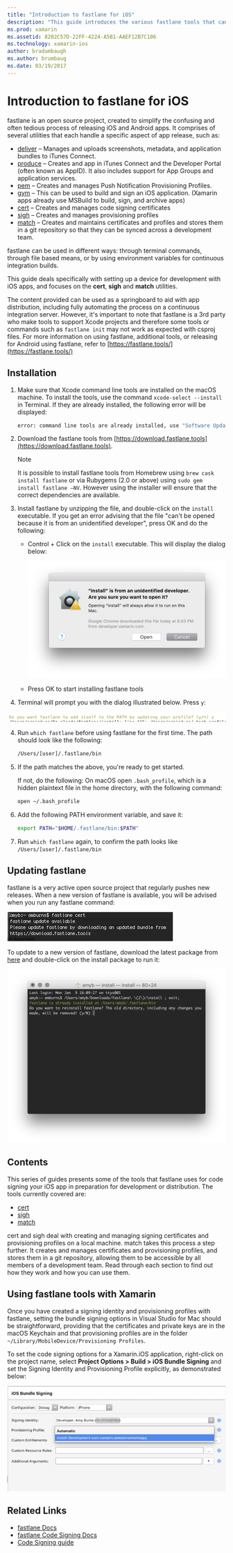 ```yaml
---
title: "Introduction to fastlane for iOS"
description: "This guide introduces the various fastlane tools that can be used to code sign iOS applications. It describes how to update, install, and use the fastlane tools." 
ms.prod: xamarin
ms.assetid: 8202C57D-22FF-4224-A5B1-AAEF12B7C106
ms.technology: xamarin-ios
author: bradumbaugh
ms.author: brumbaug
ms.date: 03/19/2017
---
```


# Introduction to fastlane for iOS

fastlane is an open source project, created to simplify the confusing and often tedious process of releasing iOS and Android apps. It comprises of several utilities that each handle a specific aspect of app release, such as:

- [deliver](https://github.com/fastlane/fastlane/tree/master/deliver#readme) – Manages and uploads screenshots, metadata, and application bundles to iTunes Connect.
- [produce](https://github.com/fastlane/fastlane/tree/master/produce#readme) – Creates and app in iTunes Connect and the Developer Portal (often known as AppID). It also includes support for App Groups and application services.
- [pem](https://github.com/fastlane/fastlane/tree/master/pem#readme) – Creates and manages Push Notification Provisioning Profiles.
- [gym](https://github.com/fastlane/fastlane/tree/master/gym#readme) – This can be used to build and sign an iOS application. (Xamarin apps already use MSBuild to build, sign, and archive apps)
- [cert](https://github.com/fastlane/fastlane/tree/master/cert#readme) – Creates and manages code signing certificates 
- [sigh](https://github.com/fastlane/fastlane/tree/master/sigh#readme) – Creates and manages provisioning profiles
- [match](https://github.com/fastlane/fastlane/tree/master/match#readme) – Creates and maintains certificates and profiles and stores them in a git repository so that they can be synced across a development team.

fastlane can be used in different ways: through terminal commands, through file based means, or by using environment variables for continuous integration builds. 

This guide deals specifically with setting up a device for development with iOS apps, and focuses on the **cert**, **sigh** and **match** utilities. 

The content provided can be used as a springboard to aid with app distribution, including fully automating the process on a continuous integration server. However, it's important to note that fastlane is a 3rd party who make tools to support Xcode projects and therefore some tools or commands such as `fastlane init` may not work as expected with csproj files. For more information on using fastlane, additional tools, or releasing for Android using fastlane, refer to [https://fastlane.tools/](https://fastlane.tools/)

<a name="Installation" />

## Installation

1. Make sure that Xcode command line tools are installed on the macOS machine. To install the tools, use the command `xcode-select --install` in Terminal. If they are already installed, the following error will be displayed:

    ```bash
    error: command line tools are already installed, use "Software Update" to install updates
    ```

2. Download the fastlane tools from [https://download.fastlane.tools](https://download.fastlane.tools). 

    > [!NOTE]
    > It is possible to install fastlane tools from Homebrew using `brew cask install fastlane` or via Rubygems (2.0 or above) using `sudo gem install fastlane –NV`. However using the installer will ensure that the correct dependencies are available. 

3. Install fastlane by unzipping the file, and double-click on the `install` executable. If you get an error advising that the file "can't be opened because it is from an unidentified developer", press OK and do the following:
    - Control + Click on the `install` executable. This will display the dialog below:

	  ![](images/fastlane-image12.png "The install dialog")
	
    - Press OK to start installing fastlane tools

4. Terminal will prompt you with the dialog illustrated below. Press `y`:

  ![](images/fastlane-image13.png "The Terminal prompt")
 
4. Run `which fastlane` before using fastlane for the first time. The path should look like the following: 

    ```bash
    /Users/[user]/.fastlane/bin
    ```

5. If the path matches the above, you're ready to get started.

     If not, do the following:
    On macOS open `.bash_profile`, which is a hidden plaintext file in the home directory, with the following command:

    ```bash
    open ~/.bash_profile
    ```

6. Add the following PATH environment variable, and save it: 

    ```bash
    export PATH="$HOME/.fastlane/bin:$PATH"
    ```

7.  Run `which fastlane` again, to confirm the path looks like `/Users/[user]/.fastlane/bin`


## Updating fastlane

fastlane is a very active open source project that regularly pushes new releases. When a new version of fastlane is available, you will be advised when you run any fastlane command:

[![](images/fastlane-image0.png "The fast lane update prompt")](images/fastlane-image0.png#lightbox)


To update to a new version of fastlane, download the latest package from [here](https://download.fastlane.tools) and double-click on the install package to run it:

[![](images/fastlane-image0a.png "Running the install package")](images/fastlane-image0a.png#lightbox)


## Contents

This series of guides presents some of the tools that fastlane uses for code signing your iOS app in preparation for development or distribution. The tools currently covered are:

- [cert](~/ios/deploy-test/provisioning/fastlane/cert.md)
- [sigh](~/ios/deploy-test/provisioning/fastlane/sigh.md)
- [match](~/ios/deploy-test/provisioning/fastlane/match.md)

cert and sigh deal with creating and managing signing certificates and provisioning profiles on a local machine. match takes this process a step further. It creates and manages certificates and provisioning profiles, and stores them in a git repository, allowing them to be accessible by all members of a development team. Read through each section to find out how they work and how you can use them.

## Using fastlane tools with Xamarin

Once you have created a signing identity and provisioning profiles with fastlane, setting the bundle signing options in Visual Studio for Mac should be straightforward, providing that the certificates and private keys are in the macOS Keychain and that provisioning profiles are in the folder `~/Library/MobileDevice/Provisioning Profiles`.

To set the code signing options for a Xamarin.iOS application, right-click on the project name, select **Project Options > Build > iOS Bundle Signing** and set the Signing Identity and Provisioning Profile explicitly, as demonstrated below:

[![](images/fastlane-image11.png "Set the Signing Identity and Provisioning Profile explicitly")](images/fastlane-image11.png#lightbox)

## Related Links

- [fastlane Docs](https://fastlane.tools/)
- [fastlane Code Signing Docs](https://docs.fastlane.tools/codesigning/getting-started/)
- [Code Signing guide](https://codesigning.guide/)
